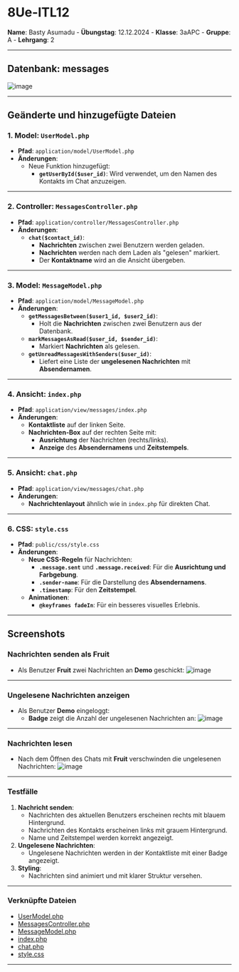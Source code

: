 # 8Ue-ITL12
**Name**: Basty Asumadu - **Übungstag**: 12.12.2024 - **Klasse**: 3aAPC - **Gruppe**: A - **Lehrgang**: 2

---

## **Datenbank: messages**
![image](https://github.com/user-attachments/assets/2dfdb90a-6bd5-48cb-ac02-5be6751f6cca)

---

## **Geänderte und hinzugefügte Dateien**

### 1. **Model: `UserModel.php`**
- **Pfad**: `application/model/UserModel.php`
- **Änderungen**:
  - Neue Funktion hinzugefügt:
    - **`getUserById($user_id)`**: Wird verwendet, um den Namen des Kontakts im Chat anzuzeigen.

---

### 2. **Controller: `MessagesController.php`**
- **Pfad**: `application/controller/MessagesController.php`
- **Änderungen**:
  - **`chat($contact_id)`**:
    - **Nachrichten** zwischen zwei Benutzern werden geladen.
    - **Nachrichten** werden nach dem Laden als "gelesen" markiert.
    - Der **Kontaktname** wird an die Ansicht übergeben.

---

### 3. **Model: `MessageModel.php`**
- **Pfad**: `application/model/MessageModel.php`
- **Änderungen**:
  - **`getMessagesBetween($user1_id, $user2_id)`**:
    - Holt die **Nachrichten** zwischen zwei Benutzern aus der Datenbank.
  - **`markMessagesAsRead($user_id, $sender_id)`**:
    - Markiert **Nachrichten** als gelesen.
  - **`getUnreadMessagesWithSenders($user_id)`**:
    - Liefert eine Liste der **ungelesenen Nachrichten** mit **Absendernamen**.

---

### 4. **Ansicht: `index.php`**
- **Pfad**: `application/view/messages/index.php`
- **Änderungen**:
  - **Kontaktliste** auf der linken Seite.
  - **Nachrichten-Box** auf der rechten Seite mit:
    - **Ausrichtung** der Nachrichten (rechts/links).
    - **Anzeige** des **Absendernamens** und **Zeitstempels**.

---

### 5. **Ansicht: `chat.php`**
- **Pfad**: `application/view/messages/chat.php`
- **Änderungen**:
  - **Nachrichtenlayout** ähnlich wie in `index.php` für direkten Chat.

---

### 6. **CSS: `style.css`**
- **Pfad**: `public/css/style.css`
- **Änderungen**:
  - **Neue CSS-Regeln** für Nachrichten:
    - **`.message.sent`** und **`.message.received`**: Für die **Ausrichtung und Farbgebung**.
    - **`.sender-name`**: Für die Darstellung des **Absendernamens**.
    - **`.timestamp`**: Für den **Zeitstempel**.
  - **Animationen**:
    - **`@keyframes fadeIn`**: Für ein besseres visuelles Erlebnis.

---

## **Screenshots**

### **Nachrichten senden als Fruit**
- Als Benutzer **Fruit** zwei Nachrichten an **Demo** geschickt:
![image](https://github.com/user-attachments/assets/e21a6ad3-decb-4cae-958f-48e6dc2dc741)

---

### **Ungelesene Nachrichten anzeigen**
- Als Benutzer **Demo** eingeloggt:  
  - **Badge** zeigt die Anzahl der ungelesenen Nachrichten an:
![image](https://github.com/user-attachments/assets/c0f6d2fe-793e-49e0-bd7b-89f1b1058157)

---

### **Nachrichten lesen**
- Nach dem Öffnen des Chats mit **Fruit** verschwinden die ungelesenen Nachrichten:
![image](https://github.com/user-attachments/assets/e4986902-c8ac-4c91-a6c3-2965650235fa)

---

### **Testfälle**
1. **Nachricht senden**:
   - Nachrichten des aktuellen Benutzers erscheinen rechts mit blauem Hintergrund.
   - Nachrichten des Kontakts erscheinen links mit grauem Hintergrund.
   - Name und Zeitstempel werden korrekt angezeigt.
2. **Ungelesene Nachrichten**:
   - Ungelesene Nachrichten werden in der Kontaktliste mit einer Badge angezeigt.
3. **Styling**:
   - Nachrichten sind animiert und mit klarer Struktur versehen.

---

### **Verknüpfte Dateien**
- [UserModel.php](model/UserModel.php)
- [MessagesController.php](controller/MessagesController.php)
- [MessageModel.php](model/MessageModel.php)
- [index.php](messages/index.php)
- [chat.php](messages/chat.php)
- [style.css](css/style.css)

---
